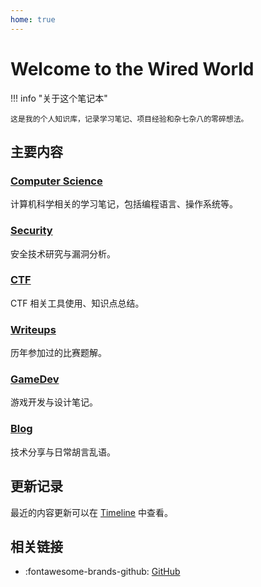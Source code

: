 ```yaml
---
home: true
---
```


# Welcome to the Wired World

!!! info "关于这个笔记本"

    这是我的个人知识库，记录学习笔记、项目经验和杂七杂八的零碎想法。

## 主要内容

### [Computer Science](./cs/index.md)

计算机科学相关的学习笔记，包括编程语言、操作系统等。

### [Security](./sec/index.md)

安全技术研究与漏洞分析。

### [CTF](./ctf/index.md)

CTF 相关工具使用、知识点总结。

### [Writeups](./writeups/index.md)

历年参加过的比赛题解。

### [GameDev](./gamedev/index.md)

游戏开发与设计笔记。

### [Blog](./blog/index.md)

技术分享与日常胡言乱语。

## 更新记录

最近的内容更新可以在 [Timeline](./changelog.md) 中查看。

## 相关链接

- :fontawesome-brands-github: [GitHub](https://github.com/13m0n4de/)
